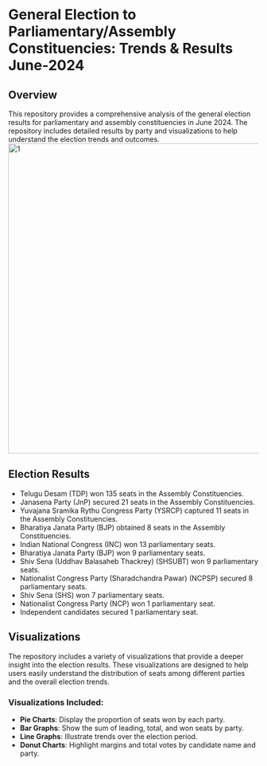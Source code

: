 # General Election to Parliamentary/Assembly Constituencies: Trends & Results June-2024

## Overview
This repository provides a comprehensive analysis of the general election results for parliamentary and assembly constituencies in June 2024. The repository includes detailed results by party and visualizations to help understand the election trends and outcomes.
<img width="623" alt="1" src="https://github.com/kk2768/Election-Result-2024-Data-Analysis/assets/103494086/d3d77147-3be4-41ad-ac6c-015c1e829eb6">


## Election Results
- Telugu Desam (TDP) won 135 seats in the Assembly Constituencies.
- Janasena Party (JnP) secured 21 seats in the Assembly Constituencies.
- Yuvajana Sramika Rythu Congress Party (YSRCP) captured 11 seats in the Assembly Constituencies.
- Bharatiya Janata Party (BJP) obtained 8 seats in the Assembly Constituencies.
- Indian National Congress (INC) won 13 parliamentary seats.
- Bharatiya Janata Party (BJP) won 9 parliamentary seats.
- Shiv Sena (Uddhav Balasaheb Thackrey) (SHSUBT) won 9 parliamentary seats.
- Nationalist Congress Party (Sharadchandra Pawar) (NCPSP) secured 8 parliamentary seats.
- Shiv Sena (SHS) won 7 parliamentary seats.
- Nationalist Congress Party (NCP) won 1 parliamentary seat.
- Independent candidates secured 1 parliamentary seat.

## Visualizations
The repository includes a variety of visualizations that provide a deeper insight into the election results. These visualizations are designed to help users easily understand the distribution of seats among different parties and the overall election trends.

### Visualizations Included:
- **Pie Charts**: Display the proportion of seats won by each party.
- **Bar Graphs**: Show the sum of leading, total, and won seats by party.
- **Line Graphs**: Illustrate trends over the election period.
- **Donut Charts**: Highlight margins and total votes by candidate name and party.
